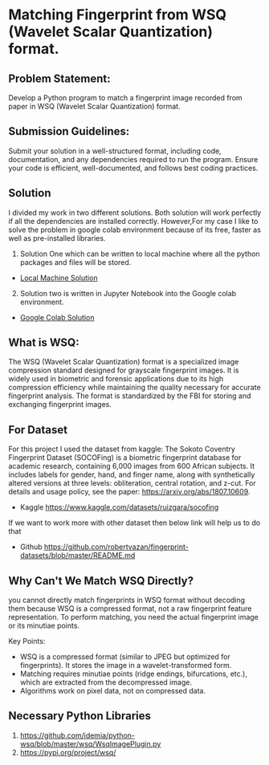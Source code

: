 # Matching Fingerprint from WSQ (Wavelet Scalar Quantization) format.

## Problem Statement: 

Develop a Python program to match a fingerprint image recorded from paper in WSQ (Wavelet Scalar Quantization) format.

## Submission Guidelines:

Submit your solution in a well-structured format, including code, documentation, and any dependencies required to run the program. Ensure your code is efficient, well-documented, and follows best coding practices.

## Solution
I divided my work in two different solutions. Both solution will work perfectly if all the dependencies are installed correctly. However,For my case I like to solve the problem in google colab environment because of its free, faster as well as pre-installed libraries.

1. Solution One which can be written to local machine where all the python packages and files will be stored.
- [Local Machine Solution](https://github.com/Maxyee/julhas-data-science-projects/tree/master/AWS)
2. Solution two is written in Jupyter Notebook into the Google colab environment.
- [Google Colab Solution](https://github.com/Maxyee/julhas-data-science-projects/tree/master/AWS)


## What is WSQ:
The WSQ (Wavelet Scalar Quantization) format is a specialized image compression standard designed for grayscale fingerprint images. It is widely used in biometric and forensic applications due to its high compression efficiency while maintaining the quality necessary for accurate fingerprint analysis. The format is standardized by the FBI for storing and exchanging fingerprint images.

## For Dataset
For this project I used the dataset from kaggle:
The Sokoto Coventry Fingerprint Dataset (SOCOFing) is a biometric fingerprint database for academic research, containing 6,000 images from 600 African subjects. It includes labels for gender, hand, and finger name, along with synthetically altered versions at three levels: obliteration, central rotation, and z-cut. For details and usage policy, see the paper: https://arxiv.org/abs/1807.10609.

- Kaggle
https://www.kaggle.com/datasets/ruizgara/socofing

If we want to work more with other dataset then below link will help us to do that

- Github
https://github.com/robertvazan/fingerprint-datasets/blob/master/README.md


## Why Can't We Match WSQ Directly?
you cannot directly match fingerprints in WSQ format without decoding them because WSQ is a compressed format, not a raw fingerprint feature representation. To perform matching, you need the actual fingerprint image or its minutiae points.

Key Points:

- WSQ is a compressed format (similar to JPEG but optimized for fingerprints). It stores the image in a wavelet-transformed form.
- Matching requires minutiae points (ridge endings, bifurcations, etc.), which are extracted from the decompressed image.
- Algorithms work on pixel data, not on compressed data.

## Necessary Python Libraries
1. https://github.com/idemia/python-wsq/blob/master/wsq/WsqImagePlugin.py
2. https://pypi.org/project/wsq/